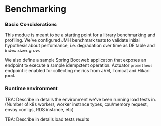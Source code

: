 # Benchmarking

### Basic Considerations

This module is meant to be a starting point for a library benchmarking and profiling.
We've configured JMH benchmark tests to validate initial hypothesis about performance, i.e. degradation over time as DB table and index sizes grow.

We also define a sample Spring Boot web application that exposes an endpoint to execute a sample idempotent operation.
Actuator `prometheus` endpoint is enabled for collecting metrics from JVM, Tomcat and Hikari pool.


### Runtime environment

TBA: Describe in details the environment we've been running load tests in.
(Number of k8s workers, worker instance types, cpu/memory request, envoy configs, RDS instance, etc)

TBA: Describe in details load tests results

